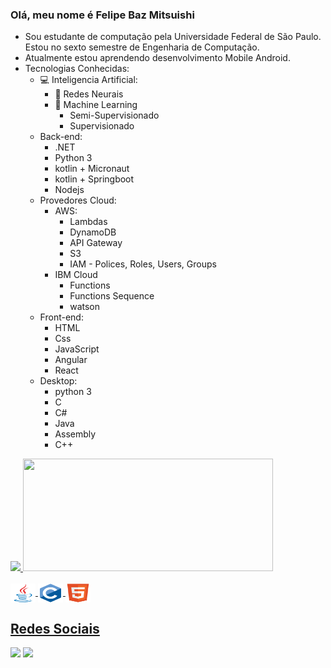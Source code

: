 ### Olá, meu nome é Felipe Baz Mitsuishi

+ Sou estudante de computação pela Universidade Federal de São Paulo. Estou no sexto semestre de Engenharia de Computação.
+ Atualmente estou aprendendo desenvolvimento Mobile Android.
+ Tecnologias Conhecidas:
	 + :computer: Inteligencia Artificial:
	 	 + :robot: Redes Neurais
		 + :repeat_one: Machine Learning
		 	 + Semi-Supervisionado
			 + Supervisionado
	 + Back-end:
	 	 + .NET
		 + Python 3
		 + kotlin + Micronaut
		 + kotlin + Springboot 
		 + Nodejs
	 + Provedores Cloud:
	 	 + AWS:
		 	 + Lambdas
			 + DynamoDB
			 + API Gateway
			 + S3
			 + IAM - Polices, Roles, Users, Groups
		 + IBM Cloud
		 	 + Functions
			 + Functions Sequence
			 + watson 
	 + Front-end:
	 	 + HTML
		 + Css
		 + JavaScript
		 + Angular
		 + React
	 + Desktop:
		 + python 3
		 + C
		 + C#
		 + Java
		 + Assembly
		 + C++

 <div>
  <a href="https://github.com/Felipe-Baz">
  <img height="180em" src="https://github-readme-stats.vercel.app/api?username=Felipe-Baz&show_icons=true&theme=dark&include_all_commits=true&count_private=true"/>
  <img height="180em" width="400em" src="https://github-readme-stats.vercel.app/api/top-langs/?username=Felipe-Baz&layout=compact&langs_count=7&theme=dark"/>
</div>
 
 <div style="display: inline_block"><br>
  <img align="center" height="30" width="40" src="https://raw.githubusercontent.com/devicons/devicon/master/icons/java/java-original.svg">
  <img align="center" height="30" width="40" src="https://raw.githubusercontent.com/devicons/devicon/9f4f5cdb393299a81125eb5127929ea7bfe42889/icons/c/c-original.svg">
  <img align="center" height="30" width="40" src="https://raw.githubusercontent.com/devicons/devicon/9f4f5cdb393299a81125eb5127929ea7bfe42889/icons/html5/html5-original.svg">
  </div>

 ## Redes Sociais

<div>
  <a href="https://www.instagram.com/baz_felipe/" target="_blank"><img src="https://img.shields.io/badge/-Instagram-%23E4405F?style=for-the-badge&logo=instagram&logoColor=white" target="_blank"></a>
  <a href="https://www.linkedin.com/in/felipe-baz-mitsuishi/" target="_blank"><img src="https://img.shields.io/badge/-LinkedIn-%230077B5?style=for-the-badge&logo=linkedin&logoColor=white" target="_blank"></a>

</div>


